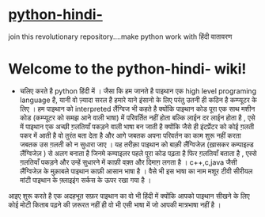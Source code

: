 # [python-hindi-](https://anshaadi.github.io/python-hindi-/)
join this revolutionary repository....make python work with हिंदी वातावरण 

# Welcome to the python-hindi- wiki!

- चलिए करते है python हिंदी में ।
जैसा कि हम जानते है पाइथान एक high level programing language है, यानी वो ज़्यादा सरल है हमारे याने इंसानो के लिए परंतु उतनी ही कठिन है कम्प्यूटर के लिए ।
हम पाइथान को interpreted लैंग्विज भी कहते है क्योंकि पाइथान कोड पूरा एक साथ मशीन कोड (कम्प्यूटर को समझ आने वाली भाषा) में परिवर्तित नहीं होता बल्कि लाईन दर लाईन होता है ,
एसे में पाइथान एक अच्छी ग़लतियाँ पकड़ने वाली भाषा बन जाती है क्योंकि जैसे ही इंटर्प्रेटर को कोई ग़लती पकर में आती है वो तुरंत बता देता है और आगे जबतक अपना परिवर्तन का काम शुरू नहीं करता जबतक उस ग़लती को न सुधारा जाए । 
यह तरीक़ा पाइथान को बाक़ी लैंग्विजेज़ (ख़ासकर कम्पाइल्ड लैंग्विजेज़ ) से अलग बनाता है जिनमे कम्पाइलर पहले पूरा कोड पढ़ता है फिर ग़लतियाँ बताता है , एस्से ग़लतियाँ पकड़ने और उन्हें सुधारने में काफ़ी वक़्त और दिमाग़ लगता है ।
c++,c,java जैसी लैंग्विजेज़ के मुक़ाबले पाइथान काफ़ी आसान भाषा है । वैसे भी इस भाषा का नाम मशूर टीवी सीरीयल मांटी पाइथान के फ़्लाइइंग सर्कस के ऊपर रखा गया है ।

आइए शुरू करते है एक अदहभूत सफ़र पाइथान का वो भी हिंदी में क्योंकि आपको पाइथान सीखने के लिए कोई मोटी किताब पढ़ने की ज़रूरत नहीं ही वो भी एसी भाषा में जो आपकी मात्रभाषा नहीं है ।
